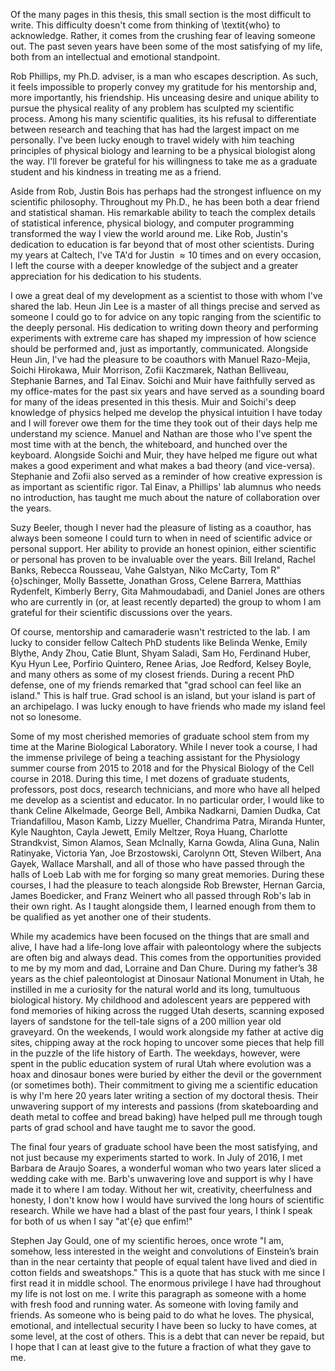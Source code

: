 
Of the many pages in this thesis, this small section is the most difficult to
write. This difficulty doesn't come from thinking of \textit{who} to acknowledge.
Rather, it comes from the crushing fear of leaving someone out. The past
seven years have been some of the most satisfying of my life, both from an
intellectual and emotional standpoint. 

Rob Phillips, my Ph.D. adviser, is a man who escapes description. As such, it
feels impossible to properly convey my gratitude for his mentorship and, more
importantly, his friendship. His unceasing desire and unique ability to
pursue the physical reality of any problem has sculpted my scientific
process. Among his many scientific qualities, its his refusal to
differentiate between research and teaching that has had the largest impact
on me personally. I've been lucky enough to travel widely with him teaching principles of physical biology and
learning to be a physical biologist along the way. I'll forever be grateful
for his willingness to take me as a graduate student and his kindness in
treating me as a friend.

Aside from Rob, Justin Bois has perhaps had the
strongest influence on my scientific philosophy. Throughout my Ph.D., he has
been both a dear friend and statistical shaman. His remarkable ability to
teach the complex details of statistical inference, physical biology, and
computer programming transformed the way I view the world around me. Like Rob,
Justin's dedication to education is far beyond that of most other scientists.
During my years at Caltech, I've TA'd for Justin $\approx 10$ times and on
every occasion, I left the course with a deeper knowledge of the subject and a
greater appreciation for his dedication to his students. 

I owe a great deal of my development as a
scientist to those with whom I've shared the lab. Heun Jin Lee is a master of
all things precise and served as someone I could go to for advice on any
topic ranging from the scientific to the deeply personal. His dedication to
writing down theory and performing experiments with extreme care
has shaped my impression of how science should be performed and, just as
importantly, communicated. Alongside Heun Jin, I've had the pleasure to be
coauthors with Manuel Razo-Mejia, Soichi Hirokawa, Muir Morrison, Zofii
Kaczmarek, Nathan Belliveau, Stephanie Barnes, and Tal Einav. Soichi and Muir
have faithfully served as my office-mates for the past six years and have
served as a sounding board for many of the ideas presented in this thesis.
Muir and Soichi's deep knowledge of physics helped me develop the physical
intuition I have today and I will forever owe them for the time they took out
of their days help me understand my science. Manuel and Nathan are those who
I've spent the most time with at the bench, the whiteboard, and hunched over
the keyboard. Alongside Soichi and Muir, they have helped me figure out what
makes a good experiment and what makes a bad theory (and vice-versa).
Stephanie and Zofii also served
as a reminder of how creative expression is as important as scientific rigor.
Tal Einav, a Phillips' lab alumnus who needs no introduction, has taught me
much about the nature of collaboration over the years.

Suzy Beeler, though I never had the pleasure of listing as a
coauthor, has always been someone I could turn to when in need of scientific
advice or personal support. Her ability to provide an honest opinion, either
scientific or personal has proven to be invaluable over the years. Bill
Ireland, Rachel Banks, Rebecca Rousseau, Vahe Galstyan, Niko McCarty, Tom
R\"{o}schinger, Molly Bassette, Jonathan Gross, Celene Barrera, Matthias
Rydenfelt, Kimberly Berry, Gita Mahmoudabadi, and Daniel Jones are others who
are currently in (or, at least recently departed) the group to whom I am
grateful for their scientific discussions over the years.

Of course, mentorship and camaraderie wasn't restricted to the lab. I am lucky
to consider fellow Caltech PhD students like Belinda Wenke, Emily Blythe, Andy
Zhou, Catie Blunt, Shyam Saladi, Sam Ho, Ferdinand Huber, Kyu Hyun Lee, Porfirio
Quintero, Renee Arias, Joe Redford, Kelsey Boyle, and many others as some of my
closest friends. During a recent PhD defense, one of my friends remarked that
"grad school can feel like an island." This is half true. Grad school is an
island, but your island is part of an archipelago. I was lucky enough to have
friends who made my island feel not so lonesome. 

Some of my most cherished memories of graduate
school stem from my time at the Marine Biological Laboratory. While I
never took a course, I had the immense privilege of being a teaching
assistant for the Physiology summer course from 2015 to 2018 and for the Physical
Biology of the Cell course in 2018. During this time, I met dozens of
graduate students, professors, post docs, research technicians, and more who
have all helped me develop as a scientist and educator. In no particular
order, I would like to thank Celine Alkelmade, George Bell, Ambika Nadkarni, Damien
Dudka, Cat Triandafillou, Mason Kamb, Lizzy Mueller, Chandrima Patra, Miranda
Hunter, Kyle Naughton, Cayla Jewett, Emily Meltzer, Roya Huang, Charlotte
Strandkvist, Simon Alamos, Sean McInally, Karna Gowda, Alina Guna, Nalin
Ratinyake, Victoria Yan, Joe Brzostowski, Carolynn Ott, Steven Wilbert, Ana Gayek, Wallace
Marshall, and all of those who have passed through the halls of Loeb Lab with
me for forging so many great memories. During these courses, I had the
pleasure to teach alongside Rob Brewster, Hernan Garcia, James Boedicker, and
Franz Weinert who all passed through Rob's lab in their own right. As I
taught alongside them, I learned enough from them to be qualified as yet
another one of their students.

While my academics have been focused on the
things that are small and alive, I have had a life-long love affair with
paleontology where the subjects are often big and always dead. This comes
from the opportunities provided to me by my mom and dad, Lorraine and Dan Chure.
During my father’s 38 years as the chief
paleontologist at Dinosaur National Monument in Utah, he instilled in me a
curiosity for the natural world and its long, tumultuous biological history.
My childhood and adolescent years are peppered with fond memories of hiking
across the rugged Utah deserts, scanning exposed layers of sandstone for the
tell-tale signs of a 200 million year old graveyard. On the weekends, I would
work alongside my father at active dig sites, chipping away at the rock
hoping to uncover some pieces that help fill in the puzzle of the life
history of Earth. The weekdays, however, were spent in the public education
system of rural Utah where evolution was a hoax and dinosaur bones were
buried by either the devil or the government (or sometimes both). Their
commitment to giving me a scientific education is why I'm here 20 years later
writing a section of my doctoral thesis. Their unwavering support of my
interests and passions (from skateboarding and death metal to coffee and
bread baking) have helped pull me through tough parts of grad school and have
taught me to savor the good.

The final four years of graduate school have
been the most satisfying, and not just because my experiments started to work. In
July of 2016, I met Barbara de Araujo Soares, a wonderful woman who two years
later sliced a wedding cake with me. Barb's unwavering love and support
is why I have made it to where I am today. Without her wit, creativity,
cheerfulness and honesty, I don't know how I would have survived the long
hours of scientific research. While we have had a blast of the past four years, I think I speak
for both of us when I say "at\'{e} que enfim!"

Stephen Jay Gould, one of my scientific heroes, once wrote "I am, somehow,
less interested in the weight and convolutions of Einstein’s brain than in
the near certainty that people of equal talent have lived and died in cotton
fields and sweatshops." This is a quote that has stuck with me since I first
read it in middle school. The enormous privilege I have had throughout my
life is not lost on me. I write this paragraph as someone with a home with
fresh food and running water. As someone with loving family and friends. As
someone who is being paid to do what he loves. The physical, emotional, and
intellectual security I have been so lucky to have comes, at some level, at
the cost of others. This is a debt that can never be repaid, but I hope that
I can at least give to the future a fraction of what they gave to me.

